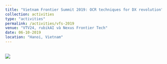 ```yaml
---
title: "Vietnam Frontier Summit 2019: OCR techniques for DX revolution"
collection: activities
type: "activities"
permalink: /activities/vfs-2019
venue: "VTV24, rubikAI và Nexus Frontier Tech"
date: 06-10-2019
location: "Hanoi, Vietnam"
---
```

<br/><img src='/images/activities/vfs.jpg'>